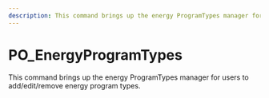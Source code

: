 ```yaml
---
description: This command brings up the energy ProgramTypes manager for users to add/edit/remove energy program types.
---
```


# PO_EnergyProgramTypes

This command brings up the energy ProgramTypes manager for users to add/edit/remove energy program types.

